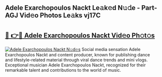 ## Adele Exarchopoulos Nackt Le𝚊k𝚎d N𝚞𝚍e - Part-AGJ Vid𝚎o Photos Le𝚊ks vj17C

# <h2><a href="http://fb5m1x.evod.top/?m=Adele+Exarchopoulos+Nackt">🔗 👉🔴 Adele Exarchopoulos Nackt Vid𝚎o Ph𝚘t𝚘s</a></h2>

[![Adele Exarchopoulos Nackt N𝚞d𝚎s](https://i.imgur.com/8V9OHl7.gif)](http://fb5m1x.evod.top/?m=Adele+Exarchopoulos+Nackt)
Social media sensation Adele Exarchopoulos Nackt and content producer, known for publishing dance and lifestyle-related material through viral dance trends and mini vlogs. Exceptional musician Adele Exarchopoulos Nackt, recognized for their remarkable talent and contributions to the world of music. 
